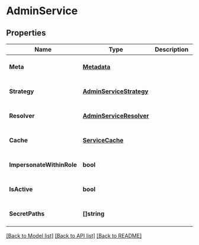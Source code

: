 # AdminService

## Properties
Name | Type | Description | Notes
------------ | ------------- | ------------- | -------------
**Meta** | [**Metadata**](Metadata.md) |  | [optional] [default to null]
**Strategy** | [**AdminServiceStrategy**](AdminService_strategy.md) |  | [optional] [default to null]
**Resolver** | [**AdminServiceResolver**](AdminService_resolver.md) |  | [optional] [default to null]
**Cache** | [**ServiceCache**](ServiceCache.md) |  | [optional] [default to null]
**ImpersonateWithinRole** | **bool** |  | [optional] [default to null]
**IsActive** | **bool** |  | [optional] [default to null]
**SecretPaths** | **[]string** |  | [optional] [default to null]

[[Back to Model list]](../README.md#documentation-for-models) [[Back to API list]](../README.md#documentation-for-api-endpoints) [[Back to README]](../README.md)


